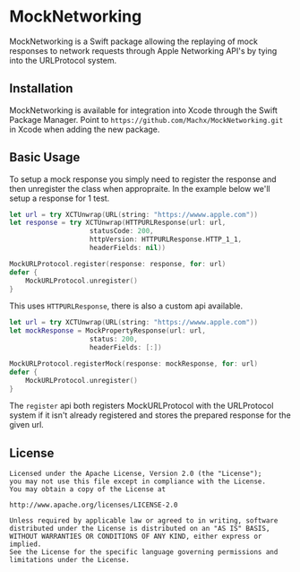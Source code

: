 # MockNetworking

MockNetworking is a Swift package allowing the replaying of mock responses to network requests through Apple Networking API's by tying into the URLProtocol system.

## Installation

MockNetworking is available for integration into Xcode through the Swift Package Manager. Point to `https://github.com/Machx/MockNetworking.git` in Xcode when adding the new package.

## Basic Usage

To setup a mock response you simply need to register the response and then unregister the class when appropraite. In the example below we'll setup a response for 1 test.

```swift
let url = try XCTUnwrap(URL(string: "https://wwww.apple.com"))
let response = try XCTUnwrap(HTTPURLResponse(url: url,
					statusCode: 200,
					httpVersion: HTTPURLResponse.HTTP_1_1,
					headerFields: nil))

MockURLProtocol.register(response: response, for: url)
defer {
	MockURLProtocol.unregister()
}
```
This uses `HTTPURLResponse`, there is also a custom api available.

```swift
let url = try XCTUnwrap(URL(string: "https://wwww.apple.com"))
let mockResponse = MockPropertyResponse(url: url,
					status: 200,
					headerFields: [:])

MockURLProtocol.registerMock(response: mockResponse, for: url)
defer {
	MockURLProtocol.unregister()
}
```

The `register` api both registers MockURLProtocol with the URLProtocol system if it isn't already registered and stores the prepared response for the given url.

## License

```
Licensed under the Apache License, Version 2.0 (the "License");
you may not use this file except in compliance with the License.
You may obtain a copy of the License at

http://www.apache.org/licenses/LICENSE-2.0

Unless required by applicable law or agreed to in writing, software
distributed under the License is distributed on an "AS IS" BASIS,
WITHOUT WARRANTIES OR CONDITIONS OF ANY KIND, either express or implied.
See the License for the specific language governing permissions and
limitations under the License.
```
